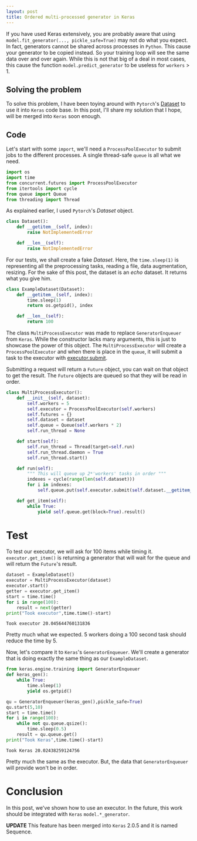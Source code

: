 ```yaml
---
layout: post
title: Ordered multi-processed generator in Keras
---
```


If you have used Keras extensively, you are probably aware that using
`model.fit_generator(..., pickle_safe=True)` may not do what you expect.
In fact, generators cannot be shared across processes in `Python`. This cause your generator to be copied instead. So your training loop will see the same data over and over again. While this is not that big of a deal in most cases, this cause the function `model.predict_generator` to be useless for `workers` > 1.

## Solving the problem
To solve this problem, I have been toying around with `Pytorch`'s [Dataset](http://pytorch.org/docs/_modules/torch/utils/data/dataset.html#Dataset) to use it into `Keras` code base. In this post, I'll share my solution that I hope, will be merged into `Keras` soon enough.

## Code

Let's start with some `import`, we'll need a `ProcessPoolExecutor` to submit jobs to the different processes. A single thread-safe `queue` is all what we need.

```python
import os
import time
from concurrent.futures import ProcessPoolExecutor
from itertools import cycle
from queue import Queue
from threading import Thread
```

As explained earlier, I used `Pytorch`'s *Dataset* object.

```python
class Dataset():
    def __getitem__(self, index):
        raise NotImplementedError

    def __len__(self):
        raise NotImplementedError
```

For our tests, we shall create a fake *Dataset*. Here, the `time.sleep(1)` is representing all the preprocessing tasks, reading a file, data augmentation, resizing. For the sake of this post, the dataset is an *echo* dataset. It returns what you give him.

```python
class ExampleDataset(Dataset):
    def __getitem__(self, index):
        time.sleep(1)
        return os.getpid(), index

    def __len__(self):
        return 100
```

The class `MultiProcessExecutor` was made to replace `GeneratorEnqueuer` from `Keras`. While the constructor lacks many arguments, this is just to showcase the power of this object. The `MultiProcessExecutor` will create a `ProcessPoolExecutor` and when there is place in the `queue`, it will submit a task to the executor with [executor.submit](https://docs.python.org/3/library/concurrent.futures.html#concurrent.futures.Executor.submit).

 Submitting a request will return a `Future` object, you can wait on that object to get the result. The `Future` objects are queued so that they will be read in order.

```python
class MultiProcessExecutor():
    def __init__(self, dataset):
        self.workers = 5
        self.executor = ProcessPoolExecutor(self.workers)
        self.futures = {}
        self.dataset = dataset
        self.queue = Queue(self.workers * 2)
        self.run_thread = None

    def start(self):
        self.run_thread = Thread(target=self.run)
        self.run_thread.daemon = True
        self.run_thread.start()

    def run(self):
        """ This will queue up 2*'workers' tasks in order """
        indexes = cycle(range(len(self.dataset)))
        for i in indexes:
            self.queue.put(self.executor.submit(self.dataset.__getitem__, [i]), block=True)

    def get_item(self):
        while True:
            yield self.queue.get(block=True).result()
```

# Test
To test our executor, we will ask for 100 items while timing it. `executor.get_item()` is returning a generator that will wait for the queue and will return the `Future`'s result.


```python
dataset = ExampleDataset()
executor = MultiProcessExecutor(dataset)
executor.start()
getter = executor.get_item()
start = time.time()
for i in range(100):
    result = next(getter)
print("Took executor",time.time()-start)
```

    Took executor 20.045644760131836

Pretty much what we expected. 5 workers doing a 100 second task should reduce the time by 5.

Now, let's compare it to `Keras`'s `GeneratorEnqueuer`. We'll create a generator that is doing exactly the same thing as our `ExampleDataset`.

```python
from keras.engine.training import GeneratorEnqueuer
def keras_gen():
    while True:
        time.sleep(1)
        yield os.getpid()
```



```python
qu = GeneratorEnqueuer(keras_gen(),pickle_safe=True)
qu.start(5,10)
start = time.time()
for i in range(100):
    while not qu.queue.qsize():
        time.sleep(0.5)
    result = qu.queue.get()
print("Took Keras",time.time()-start)
```

    Took Keras 20.02438259124756

Pretty much the same as the executor. But, the data that `GeneratorEnqueuer` will provide won't be in order.


# Conclusion

In this post, we've shown how to use an executor. In the future, this work should be integrated with `Keras` `model.*_generator`.

**UPDATE** This feature has been merged into `Keras` 2.0.5 and it is named Sequence. 
